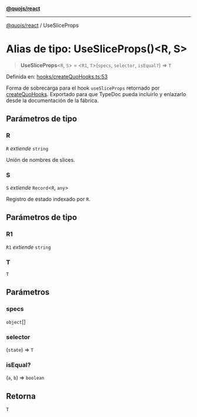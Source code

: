 [**@quojs/react**](../README.md)

***

[@quojs/react](../README.md) / UseSliceProps

# Alias de tipo: UseSliceProps()\<R, S\>

> **UseSliceProps**\<`R`, `S`\> = \<`R1`, `T`\>(`specs`, `selector`, `isEqual?`) => `T`

Definida en: [hooks/createQuoHooks.ts:53](https://github.com/quojs/quojs/blob/77e60321cd9a639207281caa83e9258935b2bfc1/packages/react/src/hooks/createQuoHooks.ts#L53)

Forma de sobrecarga para el hook `useSliceProps` retornado por [createQuoHooks](../functions/createQuoHooks.md).
Exportado para que TypeDoc pueda incluirlo y enlazarlo desde la documentación de la fábrica.

## Parámetros de tipo

### R

`R` *extiende* `string`

Unión de nombres de slices.

### S

`S` *extiende* `Record`<`R`, `any`>

Registro de estado indexado por `R`.

## Parámetros de tipo

### R1

`R1` *extiende* `string`

### T

`T`

## Parámetros

### specs

`object`[]

### selector

(`state`) => `T`

### isEqual?

(`a`, `b`) => `boolean`

## Retorna

`T`
